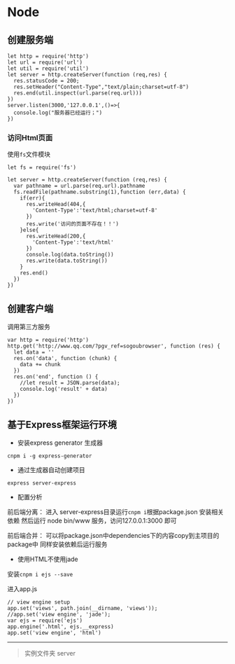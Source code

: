 # Node

## 创建服务端

```
let http = require('http')
let url = require('url')
let util = require('util')
let server = http.createServer(function (req,res) {
  res.statusCode = 200;
  res.setHeader("Content-Type","text/plain;charset=utf-8")
  res.end(util.inspect(url.parse(req.url)))
})
server.listen(3000,'127.0.0.1',()=>{
  console.log("服务器已经运行；")
})
```

### 访问Html页面

使用`fs`文件模块

```
let fs = require('fs')

let server = http.createServer(function (req,res) {
  var pathname = url.parse(req.url).pathname
  fs.readFile(pathname.substring(1),function (err,data) {
    if(err){
      res.writeHead(404,{
        'Content-Type':'text/html;charset=utf-8'
      })
      res.write('访问的页面不存在！！')
    }else{
      res.writeHead(200,{
        'Content-Type':'text/html'
      })
      console.log(data.toString())
      res.write(data.toString())
    }
    res.end()
  })
})
```


## 创建客户端

调用第三方服务

```
var http = require('http')
http.get('http://www.qq.com/?pgv_ref=sogoubrowser', function (res) {
  let data = ''
  res.on('data', function (chunk) {
    data += chunk
  })
  res.on('end', function () {
    //let result = JSON.parse(data);
    console.log('result' + data)
  })
})
```

## 基于Express框架运行环境

- 安装express generator 生成器

`cnpm i -g express-generator`

- 通过生成器自动创建项目

`express server-express`

- 配置分析

前后端分离：
进入 server-express目录运行`cnpm i`根据package.json 安装相关依赖
然后运行 node bin/www 服务，访问127.0.0.1:3000 即可

前后端合并：
可以将package.json中dependencies下的内容copy到主项目的package中
同样安装依赖后运行服务

- 使用HTML不使用jade

安装`cnpm i ejs --save`

进入app.js
```
// view engine setup
app.set('views', path.join(__dirname, 'views'));
//app.set('view engine', 'jade');
var ejs = require('ejs')
app.engine('.html', ejs.__express)
app.set('view engine', 'html')
```


---
>实例文件夹 server

